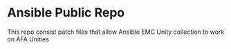 # Ansible Public Repo
This repo consist patch files that allow Ansible EMC Unity collection to work on AFA Unities

